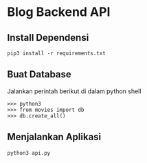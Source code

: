 # Blog Backend API

## Install Dependensi
```
pip3 install -r requirements.txt
```

## Buat Database
Jalankan perintah berikut di dalam python shell

```
>>> python3
>>> from movies import db
>>> db.create_all()
```

## Menjalankan Aplikasi
```
python3 api.py
```